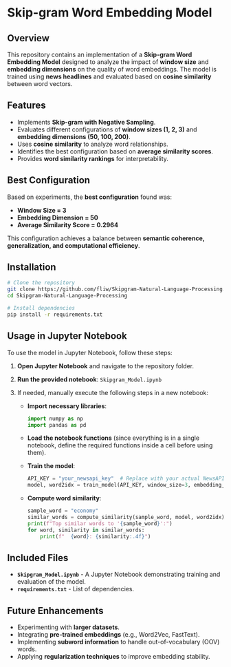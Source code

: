 # Skip-gram Word Embedding Model

## Overview
This repository contains an implementation of a **Skip-gram Word Embedding Model** designed to analyze the impact of **window size** and **embedding dimensions** on the quality of word embeddings. The model is trained using **news headlines** and evaluated based on **cosine similarity** between word vectors.

## Features
- Implements **Skip-gram with Negative Sampling**.
- Evaluates different configurations of **window sizes (1, 2, 3)** and **embedding dimensions (50, 100, 200)**.
- Uses **cosine similarity** to analyze word relationships.
- Identifies the best configuration based on **average similarity scores**.
- Provides **word similarity rankings** for interpretability.

## Best Configuration
Based on experiments, the **best configuration** found was:
- **Window Size = 3**
- **Embedding Dimension = 50**
- **Average Similarity Score = 0.2964**

This configuration achieves a balance between **semantic coherence, generalization, and computational efficiency**.

## Installation
```bash
# Clone the repository
git clone https://github.com/fliw/Skipgram-Natural-Language-Processing.git
cd Skipgram-Natural-Language-Processing

# Install dependencies
pip install -r requirements.txt
```

## Usage in Jupyter Notebook
To use the model in Jupyter Notebook, follow these steps:

1. **Open Jupyter Notebook** and navigate to the repository folder.
2. **Run the provided notebook**: `Skipgram_Model.ipynb`
3. If needed, manually execute the following steps in a new notebook:
    
    - **Import necessary libraries**:
      ```python
      import numpy as np
      import pandas as pd
      ```
    
    - **Load the notebook functions** (since everything is in a single notebook, define the required functions inside a cell before using them).
    
    - **Train the model**:
      ```python
      API_KEY = "your_newsapi_key"  # Replace with your actual NewsAPI key
      model, word2idx = train_model(API_KEY, window_size=3, embedding_dim=50)
      ```
    
    - **Compute word similarity**:
      ```python
      sample_word = "economy"
      similar_words = compute_similarity(sample_word, model, word2idx)
      print(f"Top similar words to '{sample_word}':")
      for word, similarity in similar_words:
          print(f"  {word}: {similarity:.4f}")
      ```

## Included Files
- **`Skipgram_Model.ipynb`** - A Jupyter Notebook demonstrating training and evaluation of the model.
- **`requirements.txt`** - List of dependencies.

## Future Enhancements
- Experimenting with **larger datasets**.
- Integrating **pre-trained embeddings** (e.g., Word2Vec, FastText).
- Implementing **subword information** to handle out-of-vocabulary (OOV) words.
- Applying **regularization techniques** to improve embedding stability.
